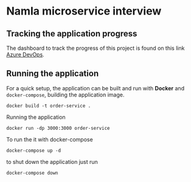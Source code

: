 # Namla microservice interview

## Tracking the application progress

The dashboard to track the progress of this project is
found on this link [Azure DevOps](https://dev.azure.com/samyouaret13/namla-interview).

## Running the application

For a quick setup, the application can be built and run with **Docker** and `docker-compose`, building the application image.

    docker build -t order-service .

Running the application

    docker run -dp 3000:3000 order-service

To run the it with docker-compose

    docker-compose up -d

to shut down the application just run

    docker-compose down


